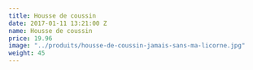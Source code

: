 ```yaml
---
title: Housse de coussin
date: 2017-01-11 13:21:00 Z
name: Housse de coussin
price: 19.96
image: "../produits/housse-de-coussin-jamais-sans-ma-licorne.jpg"
weight: 45
---
```


